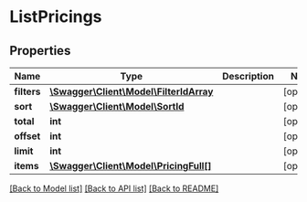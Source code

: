 # ListPricings

## Properties
Name | Type | Description | Notes
------------ | ------------- | ------------- | -------------
**filters** | [**\Swagger\Client\Model\FilterIdArray**](FilterIdArray.md) |  | [optional] 
**sort** | [**\Swagger\Client\Model\SortId**](SortId.md) |  | [optional] 
**total** | **int** |  | [optional] 
**offset** | **int** |  | [optional] 
**limit** | **int** |  | [optional] 
**items** | [**\Swagger\Client\Model\PricingFull[]**](PricingFull.md) |  | [optional] 

[[Back to Model list]](../README.md#documentation-for-models) [[Back to API list]](../README.md#documentation-for-api-endpoints) [[Back to README]](../README.md)


